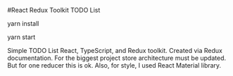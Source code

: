#React Redux Toolkit TODO List

yarn install

yarn start


Simple TODO List React, TypeScript, and Redux toolkit. Created via Redux documentation. For the biggest project store architecture must be updated. But for one reducer this is ok. Also, for style, I used React Material library.
